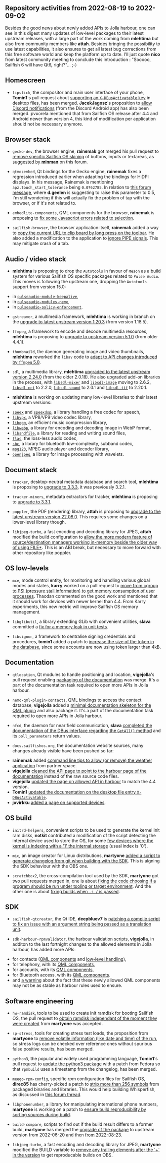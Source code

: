 Repository activities from 2022-08-19 to 2022-09-02
---------------------------------------------------

Besides the good news about newly added APIs to Jolla harbour, one can see in this digest many updates of low-level packages to their latest upstream releases, with a large part of the work coming from **mlehtima** but also from community members like **attah**. Besides bringing the possibility to use latest capabilities, it also ensures to get all latest bug corrections from this free software world and keep the platform up to date. I'll just quote **nico** from latest community meeting to conclude this introduction : "Sooooo, Sailfish 6 will have Qt6, right?"… ;-)

## Homescreen

* `lipstick`, the compositor and main user interface of your phone, **Tomin1**'s pull request about [supporting an `X-DBusActivatable` key](https://github.com/sailfishos/lipstick/pull/27) in desktop files, has been merged. **JacekJagosz**'s proposition to [allow Discord notifications](https://github.com/sailfishos/lipstick/pull/26) (from the Discord Android app) has also been merged. pvuorela mentioned that from Sailfish OS release after 4.4 and Android newer than version 4, this kind of modification per application should not be necessary anymore.

## Browser stack

* `gecko-dev`, the browser engine, **rainemak** got merged his pull request to [remove specific Sailfish OS skining](https://github.com/sailfishos/gecko-dev/pull/148) of buttons, inputs or textareas, as [suggested by **minman**](https://forum.sailfishos.org/t/gradient-inside-buttons-and-shadow-in-input-fields-in-sailfish-browser/12521) on this forum.

* `qtmozembed`, Qt bindings for the Gecko engine, **rainemak** fixes a regression introduced earlier when adapting the bindings for HiDPI displays. In his message, Rainemak is mentioning `apz.touch_start_tolerance` being `0.0762785`. In relation to [this forum message](https://forum.sailfishos.org/t/10-iii-and-ii-touchscreen-events-difficult-to-click-urls-v-hard-to-click-n-hold-double-tap-for-new-tab-copy-text-operations/12460/33), where **d.geelen** is suggesting to raise this parameter to 0.5, I'm still wondering if this will actually fix the problem of tap with the browser, or if it's not related to.

* `embedlite-components`, QML components for the browser, **rainemak** is proposing to [fix some Javascript errors related to selection](https://github.com/sailfishos/embedlite-components/pull/94).

* `sailfish-browser`, the browser application itself, **rainemak** added a way to [copy the current URL to clip board by long press on the toolbar](https://github.com/sailfishos/sailfish-browser/pull/1001). He also added a modification to the application to [ignore PIPE signals](https://github.com/sailfishos/sailfish-browser/pull/1002). This may mitigate crash of a tab.

## Audio / video stack

* **mlehtima** is proposing to drop the `Autotools` in favour of `Meson` as a build system for various Sailfish OS specific packages related to `Pulse Audio`. This moves is following the upstream one, dropping the `Autotools` support from version 15.0:
 - in [`pulseaudio-module-keepalive`](https://github.com/sailfishos/pulseaudio-module-keepalive/pull/1),
 - in [`pulseaudio-modules-nemo`](https://github.com/sailfishos/pulseaudio-modules-nemo/pull/1),
 - in [`pulseaudio-policy-enforcement`](https://github.com/sailfishos/pulseaudio-policy-enforcement/pull/3).

* `gstreamer`, a multimedia framework, **mlehtima** is working in branch on the [upgrade to latest upstream version 1.20.3](https://github.com/sailfishos/gstreamer/tree/jb58622) (from version 1.18.5).

* `ffmpeg`, a framework to encode and decode multimedia resources, **mlehtima** is proposing to [upgrade to upstream version 5.1.0](https://github.com/sailfishos/ffmpeg/pull/3) (from older 4.4.1).

* `thumbnaild`, the daemon generating image and video thumbnails, **mlehtima** reworked the `libav` code to [adapt to API changes introduced by `ffmpeg` 5.0](https://github.com/sailfishos/thumbnaild/pull/4).

* `sdl`, a multimedia library, **mlehtima** [upgraded to the latest upstream version 2.24.0](https://github.com/sailfishos/libsdl/pull/3) (from the older 2.0.18). He also upgraded add-on libraries in the process, with [`libsdl-mixer`](https://github.com/sailfishos/libsdl-mixer/pull/3) and [`libsdl-image`](https://github.com/sailfishos/libsdl-image/pull/2) moving to 2.6.2, [`libsdl-net`](https://github.com/sailfishos/libsdl-net/pull/2) to 2.2.0, [`libsdl-sound`](https://github.com/sailfishos/libsdl-sound/pull/1) to 2.0.1 and [`libsdl-ttf`](https://github.com/sailfishos/libsdl-ttf/pull/2) to 2.20.1.

* **mlehtima** is working on updating many low-level libraries to their latest upstream versions:
 - [`speex`](https://github.com/sailfishos/speex/pull/2) and [`speexdsp`](https://github.com/sailfishos/speexdsp/pull/2), a library handling a free codec for speech,
 - [`libvpx`](https://github.com/sailfishos/libvpx/pull/1), a VP8/VP9 video codec library,
 - [`libogg`](https://github.com/sailfishos/libogg/pull/1), an efficient music compression library,
 - [`libwebp`](https://github.com/sailfishos/libwebp/pull/2), a library for encoding and decoding image in WebP format,
 - [`libsndfile`](https://github.com/sailfishos/libsndfile/tree/jb58622), a library for reading and writing sound files,
 - [`flac`](https://github.com/sailfishos/flac/pull/1), the loss-less audio codec,
 - [`sbc`](https://github.com/sailfishos/sbc/pull/4), a library for bluetooth low-complexity, subband codec,
 - [`mpg123`](https://github.com/sailfishos/mpg123/pull/3), MPEG audio player and decoder library,
 - [`openjpeg`](https://github.com/sailfishos/openjpeg/pull/1), a library for image processing with wavelets.

## Document stack

* `tracker`, desktop-neutral metadata database and search tool, **mlehtima** is proposing to [upgrade to 3.3.3](https://github.com/sailfishos/tracker/pull/7), it was previously 3.2.1.

* `tracker-miners`, metadata extractors for tracker, **mlehtima** is proposing to [upgrade to 3.3.1](https://github.com/sailfishos/tracker-miners/pull/7).

* `poppler`, the PDF (rendering) library, **attah** is proposing to [upgrade to the latest upstream version 22.08.0](https://github.com/sailfishos/poppler/pull/2). This requires some changes on a lower-level library though.

* `libjpeg-turbo`, a fast encoding and decoding library for JPEG, **attah** modified the build configuration to [allow the more modern feature of source/destination managers working in-memory beside the older way of using FILE*](https://github.com/sailfishos/libjpeg-turbo/pull/1). This is an ABI break, but necessary to move forward with other repository like poppler.

## OS low-levels

* `mce`, mode control entity, for monitoring and handling various global modes and states, **karry** worked on a pull request to [move from cgroup to PSI (pressure stall information) to get memory consumption of user processes](https://github.com/sailfishos/mce/pull/14). Thaodan commented on the good work and mentioned that it should work for devices with newer kernel than 4.4. From Karry experiments, this new metric will improve Sailfish OS memory management.

* `libglibutil`, a library extending GLib with convenient utilities, **slava** committed a [fix for a memory leak in unit tests](https://github.com/sailfishos/libglibutil/commit/595659aac5d7d0f097de3a1c1f8180bc8bfa2750).

* `libsignon`, a framework to centralise signing credentials and procedures, **tomin1** added a patch to [increase the size of the token in the database](https://github.com/sailfishos/libsignon/pull/5/files), since some accounts are now using token larger than 4kB.

## Documentation

* `qtlocation`, Qt modules to handle positioning and location, **vigejolla**'s pull request enabling [packaging of the documentation](https://github.com/sailfishos/qtlocation/pull/1) was merge. It's a part of the documentation task required to open more APIs in Jolla harbour.

* `nemo-qml-plugin-contacts`, QML bindings to access the contact database, **vigejolla** added a [minimal documentation skeleton for the QML plugin](https://github.com/sailfishos/nemo-qml-plugin-contacts/pull/7) and also package it. It's a part of the documentation task required to open more APIs in Jolla harbour.

* `nfcd`, the daemon for near field communication, **slava** [completed the documentation of the DBus interface regarding the `GetAll()` method](https://github.com/sailfishos/nfcd/commit/e7b3bccfefa5e79045e202b0a3ffb715c93c43dc) and its `poll_parameters` return values.

* `docs.sailfishos.org`, the documentation website sources, many changes already visible have been pushed so far:
 - **rainemak** added [command line tips to allow (or remove) the weather application](https://github.com/sailfishos/docs.sailfishos.org/pull/105) from partner space.
 - **vigejolla** [cleaned the API page to point to the harbour page of the documentation](https://github.com/sailfishos/docs.sailfishos.org/pull/106) instead of the raw source code files.
 - **vigejolla** [updated the page on allowed API in harbour](https://github.com/sailfishos/docs.sailfishos.org/pull/107) to match the 4.4 version.
 - **Tomin1** [updated the documentation on the desktop file entry `X-DBusActivatable`](https://github.com/sailfishos/docs.sailfishos.org/pull/97).
 - **jovirkku** [added a page on supported devices](https://github.com/sailfishos/docs.sailfishos.org/pull/108).

## OS build

* `initrd-helpers`, convenient scripts to be used to generate the kernel init ram disks, **notkit** contributed a modification of the script detecting the internal device used to store the OS, for some [few devices where the kernel is indexing with a '1' the internal storage](https://github.com/sailfishos/initrd-helpers/pull/20) (usual index is '0').

* `mic`, an image creator for Linux distributions, **martyone** [added a script to generate changelog from git when building with the SDK](https://github.com/sailfishos/mic/pull/15). This is algning the SDK behaviour with the OBS one.

* `scratchbox2`, the cross-compilation tool used by the SDK, **martyone** got two pull requests merged in, one is about [fixing the code choosing if a program should be run under tooling or target environment](https://github.com/sailfishos/scratchbox2/pull/16). And the other one is about [fixing builds when `-t /` is passed](https://github.com/sailfishos/scratchbox2/pull/17).

## SDK

* `sailfish-qtcreator`, the Qt IDE, **deepbluev7** is [patching a compile script to fix an issue with an argument string being passed as a translation unit](https://github.com/sailfishos/sailfish-qtcreator/pull/534).

* `sdk-harbour-rpmvalidator`, the harbour validation scripts, **vigejolla**, in additon to the last fortnight changes to the allowed elements in Jolla harbour, has added more APIs:
 - for contacts ([QML components](https://github.com/sailfishos/sdk-harbour-rpmvalidator/pull/161) and [low-level handling](https://github.com/sailfishos/sdk-harbour-rpmvalidator/pull/160)),
 - for telephony, with its [QML components](https://github.com/sailfishos/sdk-harbour-rpmvalidator/pull/162),
 - for accounts, with its [QML components](https://github.com/sailfishos/sdk-harbour-rpmvalidator/pull/163),
 - for Bluetooth access, with its [QML components](https://github.com/sailfishos/sdk-harbour-rpmvalidator/pull/164).
 - and [a warning](https://github.com/sailfishos/sdk-harbour-rpmvalidator/pull/165) about the fact that these newly allowed QML components may not be as stable as harbour rules used to ensure.

## Software engineering

* `hw-ramdisk`, tools to be used to create init ramdisk for booting Sailfish OS, the pull request to [obtain ramdisk independant of the moment they were created](https://github.com/sailfishos/hw-ramdisk/pull/4) from **martyone** was accepted.

* `sp-stress`, tools for creating stress test loads, the proposition from **martyone** to [remove volatile information (like date and time) of the run](https://github.com/sailfishos/sp-stress/pull/2), so stress logs can be checked over reference ones without spurious false positive results, has been merged.

* `python3`, the popular and widely used programming language, **Tomin1**'s pull request to [update the python3 package](https://github.com/sailfishos/python3/pull/4) with a patch from Fedora so that `rpmbuild` uses a timestamp from the changelog, has been merged.

* `meego-rpm-config`, specific rpm configuration files for Sailfish OS, **direc85** has cherry-picked a patch to [strip more than 256 symbols](https://github.com/sailfishos/meego-rpm-config/pull/5) from packaged binaries and libraries. This would help building Whisperfish, as discussed in [this forum thread](https://forum.sailfishos.org/t/cant-strip-more-than-256-symbols/12522).

* `libphonenumber`, a library for manipulating international phone numbers, **martyone** is working on a patch to [ensure build reproducibility by sorting sources during build](https://github.com/sailfishos/libphonenumber/tree/jb58635).

* `build-compare`, scripts to find out if the build result differs to a former build, **martyone** has merged the [upgrade of the package](https://github.com/sailfishos/build-compare/pull/1) to upstream version from 2022-06-20 and then [from 2022-08-23](https://github.com/sailfishos/build-compare/pull/2).

* `libjpeg-turbo`, a fast encoding and decoding library for JPEG, **martyone** modified the BUILD variable to [remove any trailing elements after the '+' in the version](https://github.com/sailfishos/libjpeg-turbo/pull/2) to get reproducable builds on OBS.